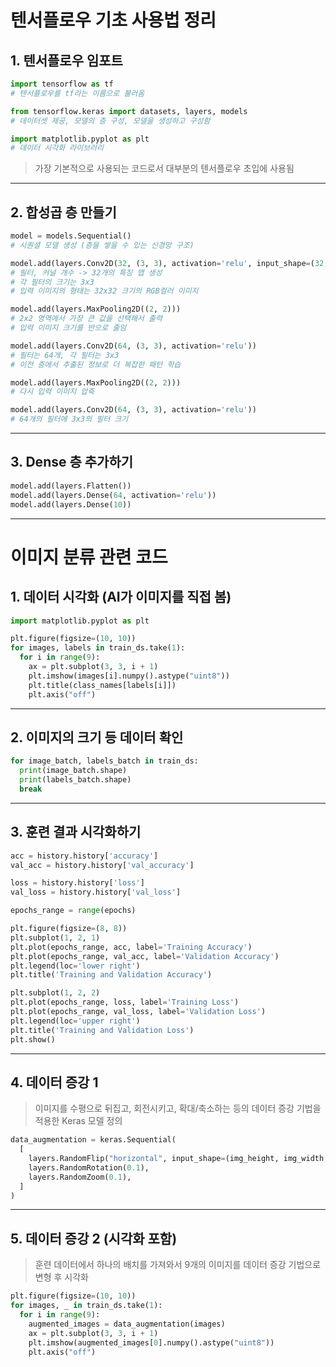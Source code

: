 # 텐서플로우 기초 사용법 정리

## 1. 텐서플로우 임포트

```python
import tensorflow as tf
# 텐서플로우를 tf라는 이름으로 불러옴

from tensorflow.keras import datasets, layers, models
# 데이터셋 제공, 모델의 층 구성, 모델을 생성하고 구성함

import matplotlib.pyplot as plt
# 데이터 시각화 라이브러리
```

> 가장 기본적으로 사용되는 코드로서 대부분의 텐서플로우 초입에 사용됨

---

## 2. 합성곱 층 만들기

```python
model = models.Sequential()
# 시퀀셜 모델 생성 (층을 쌓을 수 있는 신경망 구조)

model.add(layers.Conv2D(32, (3, 3), activation='relu', input_shape=(32, 32, 3)))
# 필터, 커널 개수 -> 32개의 특징 맵 생성
# 각 필터의 크기는 3x3
# 입력 이미지의 형태는 32x32 크기의 RGB컬러 이미지

model.add(layers.MaxPooling2D((2, 2)))
# 2x2 영역에서 가장 큰 값을 선택해서 출력
# 입력 이미지 크기를 반으로 줄임

model.add(layers.Conv2D(64, (3, 3), activation='relu'))
# 필터는 64개, 각 필터는 3x3
# 이전 층에서 추출된 정보로 더 복잡한 패턴 학습

model.add(layers.MaxPooling2D((2, 2)))
# 다시 입력 이미지 압축

model.add(layers.Conv2D(64, (3, 3), activation='relu'))
# 64개의 필터에 3x3의 필터 크기
```

---

## 3. Dense 층 추가하기

```python
model.add(layers.Flatten())
model.add(layers.Dense(64, activation='relu'))
model.add(layers.Dense(10))
```

---

# 이미지 분류 관련 코드

## 1. 데이터 시각화 (AI가 이미지를 직접 봄)

```python
import matplotlib.pyplot as plt

plt.figure(figsize=(10, 10))
for images, labels in train_ds.take(1):
  for i in range(9):
    ax = plt.subplot(3, 3, i + 1)
    plt.imshow(images[i].numpy().astype("uint8"))
    plt.title(class_names[labels[i]])
    plt.axis("off")
```

---

## 2. 이미지의 크기 등 데이터 확인

```python
for image_batch, labels_batch in train_ds:
  print(image_batch.shape)
  print(labels_batch.shape)
  break
```

---

## 3. 훈련 결과 시각화하기

```python
acc = history.history['accuracy']
val_acc = history.history['val_accuracy']

loss = history.history['loss']
val_loss = history.history['val_loss']

epochs_range = range(epochs)

plt.figure(figsize=(8, 8))
plt.subplot(1, 2, 1)
plt.plot(epochs_range, acc, label='Training Accuracy')
plt.plot(epochs_range, val_acc, label='Validation Accuracy')
plt.legend(loc='lower right')
plt.title('Training and Validation Accuracy')

plt.subplot(1, 2, 2)
plt.plot(epochs_range, loss, label='Training Loss')
plt.plot(epochs_range, val_loss, label='Validation Loss')
plt.legend(loc='upper right')
plt.title('Training and Validation Loss')
plt.show()
```

---

## 4. 데이터 증강 1

> 이미지를 수평으로 뒤집고, 회전시키고, 확대/축소하는 등의 데이터 증강 기법을 적용한 Keras 모델 정의

```python
data_augmentation = keras.Sequential(
  [
    layers.RandomFlip("horizontal", input_shape=(img_height, img_width, 3)),
    layers.RandomRotation(0.1),
    layers.RandomZoom(0.1),
  ]
)
```

---

## 5. 데이터 증강 2 (시각화 포함)

> 훈련 데이터에서 하나의 배치를 가져와서 9개의 이미지를 데이터 증강 기법으로 변형 후 시각화

```python
plt.figure(figsize=(10, 10))
for images, _ in train_ds.take(1):
  for i in range(9):
    augmented_images = data_augmentation(images)
    ax = plt.subplot(3, 3, i + 1)
    plt.imshow(augmented_images[0].numpy().astype("uint8"))
    plt.axis("off")
```
